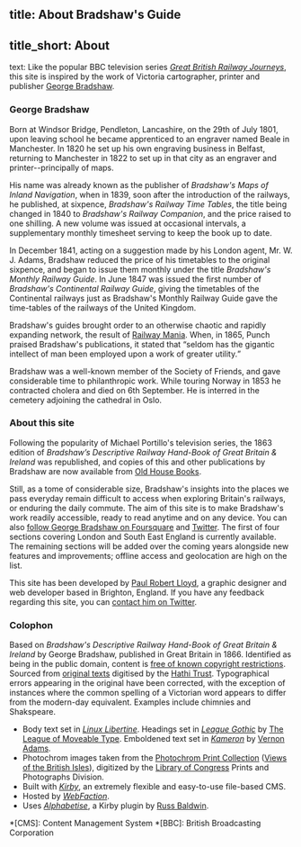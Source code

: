 title: About Bradshaw's Guide
----
title_short: About
----
text: Like the popular BBC television series <cite>[Great British Railway Journeys](http://www.bbc.co.uk/programmes/b00xgqxy)</cite>, this site is inspired by the work of Victoria cartographer, printer and publisher [George Bradshaw](http://en.wikipedia.org/wiki/George_Bradshaw).

### George Bradshaw
Born at Windsor Bridge, Pendleton, Lancashire, on the 29th of July 1801, upon leaving school he became apprenticed to an engraver named Beale in Manchester. In 1820 he set up his own engraving business in Belfast, returning to Manchester in 1822 to set up in that city as an engraver and printer--principally of maps.

His name was already known as the publisher of <cite>Bradshaw's Maps of Inland Navigation</cite>, when in 1839, soon after the introduction of the railways, he published, at sixpence, <cite>Bradshaw's Railway Time Tables</cite>, the title being changed in 1840 to <cite>Bradshaw's Railway Companion</cite>, and the price raised to one shilling. A new volume was issued at occasional intervals, a supplementary monthly timesheet serving to keep the book up to date.

In December 1841, acting on a suggestion made by his London agent, Mr. W. J. Adams, Bradshaw reduced the price of his timetables to the original sixpence, and began to issue them monthly under the title <cite>Bradshaw's Monthly Railway Guide</cite>. In June 1847 was issued the first number of <cite>Bradshaw's Continental Railway Guide</cite>, giving the timetables of the Continental railways just as Bradshaw's Monthly Railway Guide gave the time-tables of the railways of the United Kingdom.

Bradshaw's guides brought order to an otherwise chaotic and rapidly expanding network, the result of [Railway Mania](http://en.wikipedia.org/wiki/Railway_Mania). When, in 1865, Punch praised Bradshaw's publications, it stated that <q>seldom has the gigantic intellect of man been employed upon a work of greater utility.</q>

Bradshaw was a well-known member of the Society of Friends, and gave considerable time to philanthropic work. While touring Norway in 1853 he contracted cholera and died on 6th September. He is interred in the cemetery adjoining the cathedral in Oslo.

### About this site
Following the popularity of Michael Portillo's television series, the 1863 edition of <cite>Bradshaw’s Descriptive Railway Hand-Book of Great Britain & Ireland</cite> was republished, and copies of this and other publications by Bradshaw are now available from [Old House Books](http://bloomsbury.com/uk/bradshaws-handbook-9781908402028/).

Still, as a tome of considerable size, Bradshaw's insights into the places we pass everyday remain difficult to access when exploring Britain's railways, or enduring the daily commute. The aim of this site is to make Bradshaw's work readily accessible, ready to read anytime and on any device. You can also [follow George Bradshaw on Foursquare](https://foursquare.com/bradshawsguide) and [Twitter](https://twitter.com/bradshawsguide). The first of four sections covering London and South East England is currently available. The remaining sections will be added over the coming years alongside new features and improvements; offline access and geolocation are high on the list.

This site has been developed by [Paul Robert Lloyd](https://paulrobertlloyd.com), a graphic designer and web developer based in Brighton, England. If you have any feedback regarding this site, you can [contact him on Twitter](https://twitter.com/paulrobertlloyd).

### Colophon
Based on <cite>Bradshaw's Descriptive Railway Hand-Book of Great Britain & Ireland</cite> by George Bradshaw, published in Great Britain in 1866. Identified as being in the public domain, content is [free of known copyright restrictions](https://creativecommons.org/publicdomain/mark/1.0/). Sourced from [original texts](https://catalog.hathitrust.org/Record/000075905) digitised by the [Hathi Trust](https://www.hathitrust.org). Typographical errors appearing in the original have been corrected, with the exception of instances where the common spelling of a Victorian word appears to differ from the modern-day equivalent. Examples include chimnies and Shakspeare.

* Body text set in *[Linux Libertine](http://www.linuxlibertine.org)*. Headings set in *[League Gothic](https://www.theleagueofmoveabletype.com/league-gothic)* by [The League of Moveable Type](https://www.theleagueofmoveabletype.com/). Emboldened text set in *[Kameron](https://github.com/vernnobile/kameronFont)* by [Vernon Adams](http://code.newtypography.co.uk).
* Photochrom images taken from the [Photochrom Print Collection](http://www.loc.gov/pictures/collection/pgz/) ([Views of the British Isles](http://www.loc.gov/pictures/collection/coll/item/2002696059/)), digitized by the [Library of Congress](http://www.loc.gov/) Prints and Photographs Division.
* Built with *[Kirby](https://getkirby.com/)*, an extremely flexible and easy-to-use file-based CMS.
* Hosted by *[WebFaction](https://www.webfaction.com/?aid=42929)*.
* Uses *[Alphabetise](https://github.com/shoesforindustry/kirby-plugins-alphabetise)*, a Kirby plugin by [Russ Baldwin](http://shoesforindustry.net).

*[CMS]: Content Management System
*[BBC]: British Broadcasting Corporation
